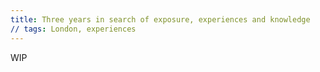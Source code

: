 ```yaml
---
title: Three years in search of exposure, experiences and knowledge
// tags: London, experiences
---
```


WIP